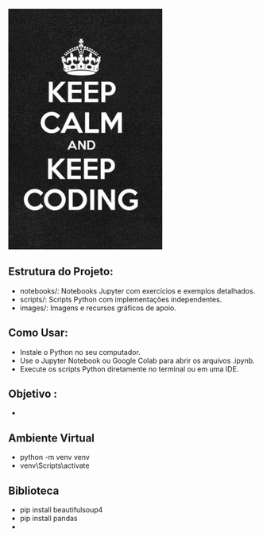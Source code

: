 ![alt text](pic/image.png)


## Estrutura do Projeto:
- notebooks/: Notebooks Jupyter com exercícios e exemplos detalhados.
- scripts/: Scripts Python com implementações independentes.
- images/: Imagens e recursos gráficos de apoio.


## Como Usar:
- Instale o Python no seu computador.
- Use o Jupyter Notebook ou Google Colab para abrir os arquivos .ipynb.
- Execute os scripts Python diretamente no terminal ou em uma IDE.


##  Objetivo :

- 




##  Ambiente Virtual 

- python -m venv venv 
- venv\Scripts\activate

## Biblioteca

- pip install beautifulsoup4
- pip install pandas 
- 